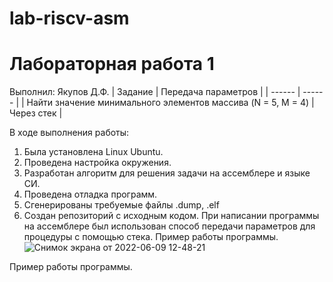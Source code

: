 # lab-riscv-asm
# Лабораторная работа 1
Выполнил: Якупов Д.Ф.
| Задание | Передача параметров |
| ------ | ------ |
| Найти значение минимального элементов массива (N = 5, M = 4) | Через стек |

В ходе выполнения работы:
1. Была установлена Linux Ubuntu.
2. Проведена настройка окружения.
3. Разработан алгоритм для решения задачи на ассемблере и языке СИ.
4. Проведена отладка программ.
6. Сгенерированы требуемые файлы .dump, .elf
7. Создан репозиторий с исходным кодом.
При написании программы на ассемблере был использован способ передачи параметров для процедуры с помощью стека.
Пример работы программы.
![Снимок экрана от 2022-06-09 12-48-21](https://user-images.githubusercontent.com/43264122/172819074-a787fc2f-4504-4055-841f-36c66c3089b8.png)

Пример работы программы.
